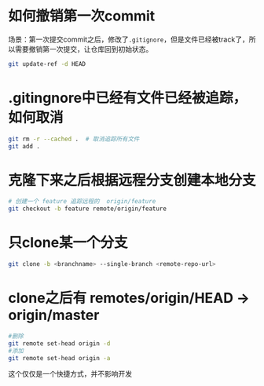 # 如何撤销第一次commit

场景：第一次提交commit之后，修改了`.gitignore`，但是文件已经被track了，所以需要撤销第一次提交，让仓库回到初始状态。

```bash
git update-ref -d HEAD
```

# .gitingnore中已经有文件已经被追踪，如何取消

```bash
git rm -r --cached .  # 取消追踪所有文件
git add .
```

# 克隆下来之后根据远程分支创建本地分支

```bash
# 创建一个 feature 追踪远程的  origin/feature
git checkout -b feature remote/origin/feature
```

# 只clone某一个分支

```bash
git clone -b <branchname> --single-branch <remote-repo-url>
```

# clone之后有 remotes/origin/HEAD -> origin/master

```bash
#删除
git remote set-head origin -d
#添加
git remote set-head origin -a
```

这个仅仅是一个快捷方式，并不影响开发